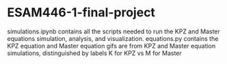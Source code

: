 # ESAM446-1-final-project
simulations.ipynb contains all the scripts needed to run the KPZ and Master equations simulation, analysis, and visualization.
equations.py contains the KPZ equation and Master equation
gifs are from KPZ and Master equation simulations, distinguished by labels K for KPZ vs M for Master
